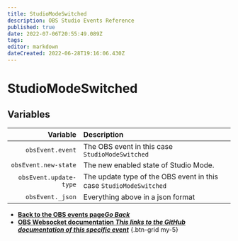 ```yaml
---
title: StudioModeSwitched
description: OBS Studio Events Reference
published: true
date: 2022-07-06T20:55:49.089Z
tags:
editor: markdown
dateCreated: 2022-06-28T19:16:06.430Z
---
```


# StudioModeSwitched

## Variables

| Variable | Description |
|---------:|:------------|
| `obsEvent.event` | The OBS event in this case `StudioModeSwitched`
| `obsEvent.new-state` | The new enabled state of Studio Mode.
| `obsEvent.update-type` | The update type of the OBS event in this case `StudioModeSwitched`
| `obsEvent._json` | Everything above in a json format

- [<i class="mdi mdi-chevron-left"></i>**Back to the OBS events page*Go Back***](/en/Broadcasters/OBS/Events)
- [<i class="mdi mdi-github"></i> **OBS Websocket documentation *This links to the GitHub documentation of this specific event***](https://github.com/obsproject/obs-websocket/blob/4.x-current/docs/generated/protocol.md#studiomodeswitched)
{.btn-grid my-5}

